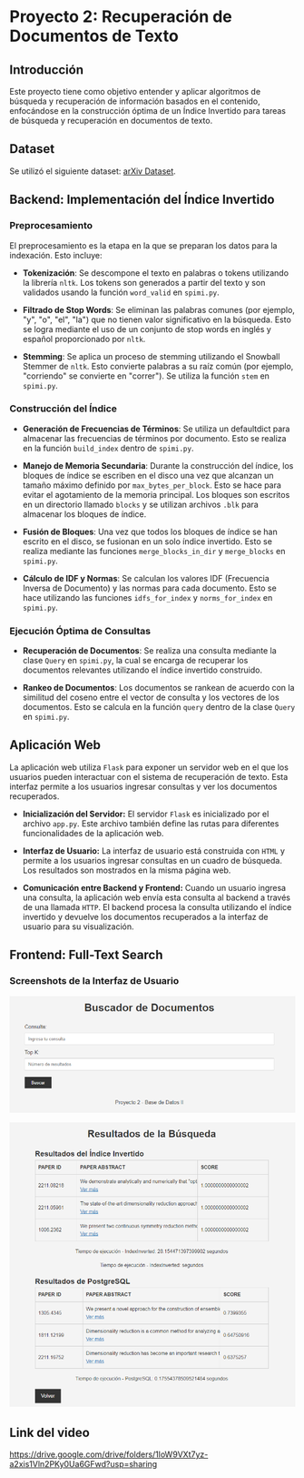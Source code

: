 # Proyecto 2: Recuperación de Documentos de Texto

## Introducción
Este proyecto tiene como objetivo entender y aplicar algoritmos de búsqueda y recuperación de información basados en el contenido, enfocándose en la construcción óptima de un Índice Invertido para tareas de búsqueda y recuperación en documentos de texto.

## Dataset
Se utilizó el siguiente dataset: [arXiv Dataset](https://www.kaggle.com/datasets/Cornell-University/arxiv).

## Backend: Implementación del Índice Invertido

### Preprocesamiento

El preprocesamiento es la etapa en la que se preparan los datos para la indexación. Esto incluye:

- **Tokenización**: Se descompone el texto en palabras o tokens utilizando la librería `nltk`. Los tokens son generados a partir del texto y son validados usando la función `word_valid` en `spimi.py`.

- **Filtrado de Stop Words**: Se eliminan las palabras comunes (por ejemplo, "y", "o", "el", "la") que no tienen valor significativo en la búsqueda. Esto se logra mediante el uso de un conjunto de stop words en inglés y español proporcionado por `nltk`.

- **Stemming**: Se aplica un proceso de stemming utilizando el Snowball Stemmer de `nltk`. Esto convierte palabras a su raíz común (por ejemplo, "corriendo" se convierte en "correr"). Se utiliza la función `stem` en `spimi.py`.

### Construcción del Índice

- **Generación de Frecuencias de Términos**: Se utiliza un defaultdict para almacenar las frecuencias de términos por documento. Esto se realiza en la función `build_index` dentro de `spimi.py`.

- **Manejo de Memoria Secundaria**: Durante la construcción del índice, los bloques de índice se escriben en el disco una vez que alcanzan un tamaño máximo definido por `max_bytes_per_block`. Esto se hace para evitar el agotamiento de la memoria principal. Los bloques son escritos en un directorio llamado `blocks` y se utilizan archivos `.blk` para almacenar los bloques de índice.

- **Fusión de Bloques**: Una vez que todos los bloques de índice se han escrito en el disco, se fusionan en un solo índice invertido. Esto se realiza mediante las funciones `merge_blocks_in_dir` y `merge_blocks` en `spimi.py`.

- **Cálculo de IDF y Normas**: Se calculan los valores IDF (Frecuencia Inversa de Documento) y las normas para cada documento. Esto se hace utilizando las funciones `idfs_for_index` y `norms_for_index` en `spimi.py`.

### Ejecución Óptima de Consultas

- **Recuperación de Documentos**: Se realiza una consulta mediante la clase `Query` en `spimi.py`, la cual se encarga de recuperar los documentos relevantes utilizando el índice invertido construido.

- **Rankeo de Documentos**: Los documentos se rankean de acuerdo con la similitud del coseno entre el vector de consulta y los vectores de los documentos. Esto se calcula en la función `query` dentro de la clase `Query` en `spimi.py`.


## Aplicación Web

La aplicación web utiliza `Flask` para exponer un servidor web en el que los usuarios pueden interactuar con el sistema de recuperación de texto. Esta interfaz permite a los usuarios ingresar consultas y ver los documentos recuperados.

- **Inicialización del Servidor:** El servidor `Flask` es inicializado por el archivo `app.py`. Este archivo también define las rutas para diferentes funcionalidades de la aplicación web.

- **Interfaz de Usuario:** La interfaz de usuario está construida con `HTML` y permite a los usuarios ingresar consultas en un cuadro de búsqueda. Los resultados son mostrados en la misma página web.

- **Comunicación entre Backend y Frontend:** Cuando un usuario ingresa una consulta, la aplicación web envía esta consulta al backend a través de una llamada `HTTP`. El backend procesa la consulta utilizando el índice invertido y devuelve los documentos recuperados a la interfaz de usuario para su visualización.

## Frontend: Full-Text Search

### Screenshots de la Interfaz de Usuario

![Grafico 1](static/front1.png)

![Grafico 2](static/front2.png)

## Link del video

https://drive.google.com/drive/folders/1loW9VXt7yz-a2xis1Vln2PKy0Ua6GFwd?usp=sharing
